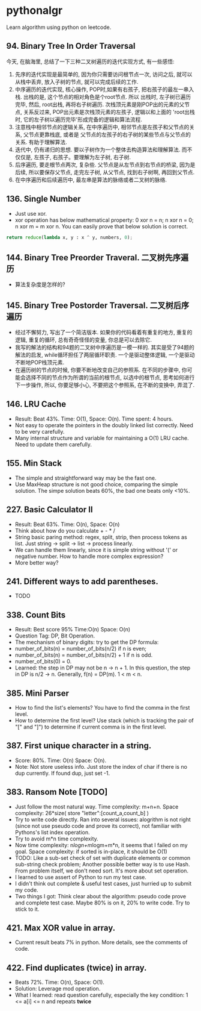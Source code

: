 # pythonalgr
Learn algorithm using python on leetcode.

## 94. Binary Tree In Order Traversal
今天, 在脑海里, 总结了一下三种二叉树遍历的迭代实现方式, 有一些感悟:
1. 先序的迭代实现是最简单的, 因为你只需要访问根节点一次, 访问之后, 就可以从栈中丢弃, 放入子树的节点, 就可以完成后续的工作.
2. 中序遍历的迭代实现, 核心操作, POP时,如果有右孩子, 把右孩子的最左一串入栈. 出栈的是, 这个节点的相对角色是个root节点. 所以
出栈时, 左子树已遍历完毕, 然后, root出栈, 再将右子树遍历. 次栈顶元素是刚POP出的元素的父节点, 关系反过来, POP出元素是次栈顶元素的左孩子, 逻辑以和上面的
'root出栈时, 它的左子树以遍历完毕'形成完备的逻辑和算法流程.
3. 注意栈中相邻节点的逻辑关系, 在中序遍历中, 相邻节点是左孩子和父节点的关系, 父节点更靠栈底, 或者是 父节点的左孩子的右子树的某些节点与父节点的关系. 有助于理解算法.
4. 迭代中, 仍有递归的思想. 要以子树作为一个整体去构造算法和理解算法. 而不仅仅是, 左孩子, 右孩子。要理解为左子树, 右子树.
5. 后序遍历, 要走根节点两次, 复杂些. 父节点是从左节点到右节点的桥梁, 因为是后续, 所以要保存父节点, 走完左子树, 从父节点, 找到右子树啊, 再回到父节点.
6. 在中序遍历和后续遍历中, 最左串是算法的脉络或者二叉树的脉络.

## 136. Single Number
* Just use xor. 
* xor operation has below mathematical property: 0 xor n = n; n xor n = 0; n xor m = m xor n. You can easily prove that below solution is correct.

```python
return reduce(lambda x, y : x ^ y, numbers, 0);
```

## 144. Binary Tree Preorder Traveral. 二叉树先序遍历
* 算法复杂度是怎样的?

## 145. Binary Tree Postorder Traversal. 二叉树后序遍历
* 经过不懈努力, 写出了一个简洁版本. 如果你的代码看着有重复的地方, 重复的逻辑, 重复的循环, 总有奇奇怪怪的变量, 你总是可以去除它.
* 我写的解法的结构和94题的二叉树中序遍历是一模一样的. 其实是受了94题的解法的启发, while循环担任了两层循环职责. 一个是驱动整体逻辑, 一个是驱动不断地POP栈顶元素.
* 在遍历树的节点的时候, 你要不断地改变自己的参照系. 在不同的步骤中, 你可能会选择不同的节点作为所谓的当前的根节点, 以选中的根节点, 思考如何进行
下一步操作, 所以, 你要足够小心, 不要把这个参照系, 在不断的变换中, 弄混了.


## 146. LRU Cache
* Result: Beat 43%. Time: O(1), Space: O(n). Time spent: 4 hours.
* Not easy to operate the pointers in the doubly linked list correctly. Need to be very carefully. 
* Many internal structure and variable for maintaining a O(1) LRU cache. Need to update them carefully. 

## 155. Min Stack
* The simple and straightforward way may be the fast one.
* Use MaxHeap structure is not good choice, comparing the simple solution. The simpe solution beats 60%, the bad one beats only <10%.

## 227. Basic Calculator II
* Result: Beat 63%. Time: O(n), Space: O(n)
* Think about how do you calculate + - * /
* String basic paring method: regex, split, strip, then process tokens as list. Just  string -> split -> list -> process linearly.
* We can handle them linearly, since it is simple string without '(' or negative number. How to handle more complex expression?
* More better way?

## 241. Different ways to add parentheses.
* TODO

## 338. Count Bits
* Result: Best score 95%  Time:O(n) Space: O(n)
* Question Tag: DP, Bit Operation.
* The mechanism of binary digits: try to get the DP formula: 
* number_of_bits(n) = number_of_bits(n/2) if n is even;
* number_of_bits(n) = number_of_bits(n/2) + 1 if n is odd.
* number_of_bits(0) = 0.
* Learned: the step in DP may not be n -> n + 1. In this question, the step in DP is n/2 -> n. Generally, f(n) = DP(m). 1 < m < n.


## 385. Mini Parser
* How to find the list's elements? You have to find the comma in the first level. 
* How to determine the first level? Use stack (which is tracking the pair of "[" and "]") to determine if current comma is in the first level.

## 387. First unique character in a string.
* Score: 80%. Time: O(n) Space: O(n).
* Note: Not store useless info. Just store the index of char if there is no dup currently. If found dup, just set -1.

## 383. Ransom Note [TODO]
* Just follow the most natural way. Time complexity: m+n+n. Space complexity: 26*size( store "letter":[count_a,count_b] )
* Try to write code directly. Ran into several issues: alogrithm is not right (since not use pseudo code and prove its correct), not familiar with Pythons's list index operation.
* Try to avoid m*n time complexity.
* Now time complexity: n*logn+m*logm+m*n, it seems that I failed on my goal. Space complexity: if sorted is in-place, it should be O(1)
* TODO: Like a sub-set check of set with duplicate elements or common sub-string check problem;
Another possible better way is to use Hash. From problem itself, we don't need sort. It's more about set operation.
* I learned to use assert of Python to run my test case.
* I didn't think out complete & useful test cases, just hurried up to submit my code.
* Two things I got: Think clear about the algorithm: pseudo code prove and complete test case. Maybe 80% is on it, 20% to write code. Try to stick to it.

## 421. Max XOR value in array.
* Current result beats 7% in python. More details, see the comments of code.

## 422. Find duplicates (twice) in array.
* Beats 72%. Time: O(n), Space: O(1). 
* Solution: Leverage mod operation. 
* What I learned: read question carefully, especially the key condition: 1 <= a[i] <= n and repeats **twice**
